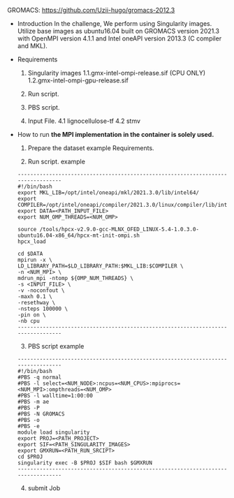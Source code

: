 
GROMACS: https://github.com/Uzii-hugo/gromacs-2012.3

* Introduction
	In the challenge, We perform using Singularity images. Utilize base images as ubuntu16.04 built on GROMACS version 2021.3 with OpenMPI version 4.1.1 and Intel oneAPI version 2013.3 (C compiler and MKL).
* Requirements
	1. Singularity images
		1.1.gmx-intel-ompi-release.sif (CPU ONLY) 
		1.2.gmx-intel-ompi-gpu-release.sif
		
	2. Run script.
	3. PBS script.
	4. Input File.
		4.1 lignocellulose-tf
		4.2 stmv

* How to run
	******the MPI implementation in the container is solely used.******
	1. Prepare the dataset example Requirements.
		
	2. Run script.
	example
	```
	---------------------------------------------------------------------------------
	#!/bin/bash
	export MKL_LIB=/opt/intel/oneapi/mkl/2021.3.0/lib/intel64/
	export COMPILER=/opt/intel/oneapi/compiler/2021.3.0/linux/compiler/lib/intel64_lin/
	export DATA=<PATH_INPUT_FILE>
	export NUM_OMP_THREADS=<NUM_OMP>

	source /tools/hpcx-v2.9.0-gcc-MLNX_OFED_LINUX-5.4-1.0.3.0-ubuntu16.04-x86_64/hpcx-mt-init-ompi.sh
	hpcx_load

	cd $DATA
	mpirun -x \
	LD_LIBRARY_PATH=$LD_LIBRARY_PATH:$MKL_LIB:$COMPILER \
	-n <NUM_MPI> \
	mdrun_mpi -ntomp ${OMP_NUM_THREADS} \
	-s <INPUT_FILE> \
	-v -noconfout \
	-maxh 0.1 \
	-resethway \
	-nsteps 100000 \
	-pin on \
	-nb cpu
	---------------------------------------------------------------------------------
	```

	3. PBS script
	example
	```
	---------------------------------------------------------------------------------
	#!/bin/bash
	#PBS -q normal
	#PBS -l select=<NUM_NODE>:ncpus=<NUM_CPUS>:mpiprocs=<NUM_MPI>:ompthreads=<NUM_OMP>
	#PBS -l walltime=1:00:00
	#PBS -m ae
	#PBS -P 
	#PBS -N GROMACS
	#PBS -o 
	#PBS -e 
	module load singularity
	export PROJ=<PATH_PROJECT>
	export SIF=<PATH_SINGULARITY_IMAGES>
	export GMXRUN=<PATH_RUN_SRCIPT>
	cd $PROJ
	singularity exec -B $PROJ $SIF bash $GMXRUN
	---------------------------------------------------------------------------------
	```
	4. submit Job

